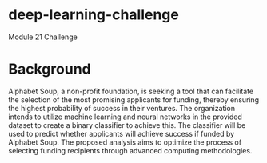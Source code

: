# deep-learning-challenge
Module 21 Challenge

# Background
Alphabet Soup, a non-profit foundation, is seeking a tool that can facilitate the selection of the most promising applicants for funding, thereby ensuring the highest probability of success in their ventures. The organization intends to utilize machine learning and neural networks in the provided dataset to create a binary classifier to achieve this. The classifier will be used to predict whether applicants will achieve success if funded by Alphabet Soup. The proposed analysis aims to optimize the process of selecting funding recipients through advanced computing methodologies.
